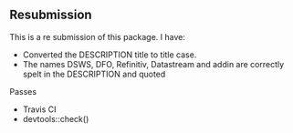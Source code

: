 ## Resubmission

This is a re submission of this package.  I have:

* Converted the DESCRIPTION title to title case.
* The names DSWS, DFO, Refinitiv, Datastream and addin are correctly spelt in the DESCRIPTION and quoted

Passes 
* Travis CI
* devtools::check()


